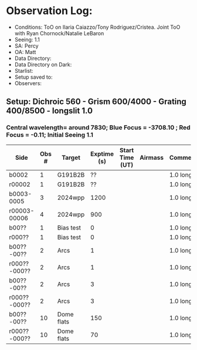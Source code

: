 # Observation Log:

* Conditions: ToO on Ilaria Caiazzo/Tony Rodriguez/Cristea. Joint ToO with Ryan Chornock/Natalie LeBaron
* Seeing: 1.1
* SA: Percy
* OA: Matt
* Data Directory: 
* Data Directory on Dark: 
* Starlist: 
* Setup saved to: 
* Observers: 

## Setup: Dichroic 560 - Grism 600/4000 - Grating 400/8500 - longslit 1.0 
### Central wavelength= around 7830; Blue Focus = -3708.10 ; Red Focus = -0.11; Initial Seeing 1.1
| Side | Obs #     | Target    | Exptime (s) | Start Time (UT) | Airmass | Comments                                                   |
|------|-----------|-----------|-------------|-----------------|---------|------------------------------------------------------------|
|b0002|1|G191B2B        |??| ||1.0 longslit|
|r00002|1|G191B2B        |??| ||1.0 longslit|
|b0003-0005|3|2024wpp        |1200| ||1.0 longslit|
|r00003-00006|4|2024wpp        |900| ||1.0 longslit|
|b00??|1|Bias test        |0| ||1.0 longslit|
|r000??|1|Bias test        |0| ||1.0 longslit|
|b00??-00??|2|Arcs        |1| ||1.0 longslit|
|r000??-000??|2|Arcs        |1| ||1.0 longslit|
|b00??-00??|2|Arcs        |3| ||1.0 longslit|
|r000??-000??|2|Arcs        |3| ||1.0 longslit|
|b00??-00??|10|Dome flats        |150| ||1.0 longslit|
|r000??-000??|10|Dome flats        |70| ||1.0 longslit|

